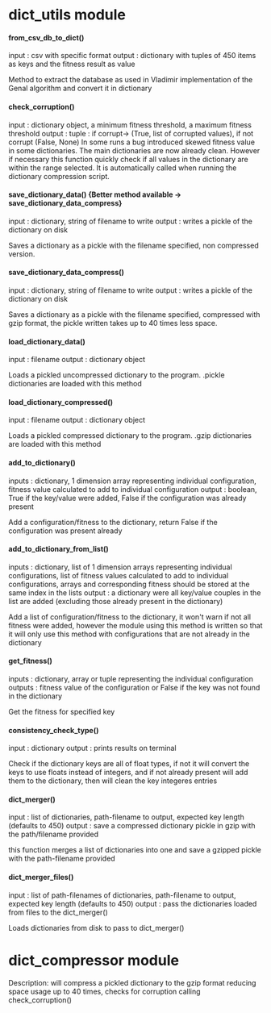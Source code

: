 # dict_utils module

#### from_csv_db_to_dict()
input : csv with specific format 
output : dictionary with tuples of 450 items as keys and the fitness result as value

Method to extract the database as used in Vladimir implementation of the Genal algorithm and convert it in dictionary

#### check_corruption()
input : dictionary object, a minimum fitness threshold, a maximum fitness threshold
output : tuple : if corrupt-> (True, list of corrupted values), if not corrupt (False, None)
In some runs a bug introduced skewed fitness value in some dictionaries. The main dictionaries are now already clean.
However if necessary this function quickly check if all values in the dictionary are within the range selected.
It is automatically called when running the dictionary compression script.

#### save_dictionary_data() {Better method available -> save_dictionary_data_compress}
input : dictionary, string of filename to write
output : writes a pickle of the dictionary on disk

Saves a dictionary as a pickle with the filename specified, non compressed version.

#### save_dictionary_data_compress()
input : dictionary, string of filename to write
output : writes a pickle of the dictionary on disk

Saves a dictionary as a pickle with the filename specified, compressed with 
gzip format, the pickle written takes up to 40 times less space.

#### load_dictionary_data()
input : filename
output : dictionary object

Loads a pickled uncompressed dictionary to the program. .pickle dictionaries
are loaded with this method

#### load_dictionary_compressed()
input : filename
output : dictionary object

Loads a pickled compressed dictionary to the program. .gzip dictionaries are
loaded with this method

#### add_to_dictionary()
inputs : dictionary, 1 dimension array representing individual configuration,
 fitness value calculated to add to individual configuration output : boolean,
True if the key/value were added, False if the configuration was already present

Add a configuration/fitness to the dictionary, return False if the configuration 
was present already

#### add_to_dictionary_from_list()
inputs : dictionary, list of 1 dimension arrays representing individual 
configurations, list of fitness values calculated to add to individual 
configurations, arrays and corresponding fitness should be stored at the same 
index in the lists
output : a dictionary were all key/value couples in the list are added 
(excluding those already present in the dictionary)

Add a list of configuration/fitness to the dictionary, it won't warn if not 
all fitness were added, however the module using this method is written so 
that it will only use this method with configurations that are not already 
in the dictionary

#### get_fitness()
inputs : dictionary, array or tuple representing the individual configuration
outputs : fitness value of the configuration or False if the key was not found 
in the dictionary

Get the fitness for specified key

#### consistency_check_type()
input : dictionary
output : prints results on terminal

Check if the dictionary keys are all of float types, if not it will convert the keys to 
use floats instead of integers, and if not already present will add them to the dictionary,
then will clean the key integeres entries

#### dict_merger()
input : list of dictionaries, path-filename to output, expected key length (defaults to 450)
output : save a compressed dictionary pickle in gzip with the path/filename provided

this function merges a list of dictionaries into one and save a gzipped pickle
with the path-filename provided

#### dict_merger_files()
input : list of path-filenames of dictionaries, path-filename to output, expected key length (defaults to 450)
output : pass the dictionaries loaded from files to the dict_merger()

Loads dictionaries from disk to pass to dict_merger()

# dict_compressor module
Description: will compress a pickled dictionary to the gzip format reducing 
space usage up to 40 times, checks for corruption calling check_corruption()




